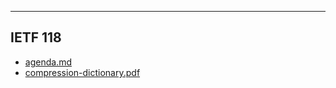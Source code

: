 

---

## IETF 118

- [agenda.md](agenda.md)
- [compression-dictionary.pdf](compression-dictionary.pdf)